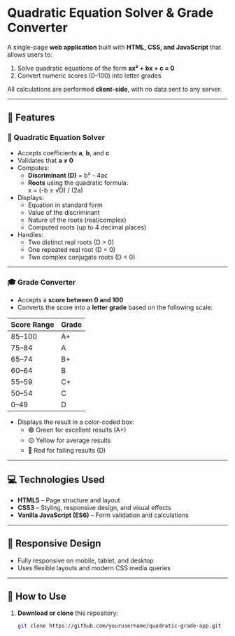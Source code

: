 # Quadratic Equation Solver & Grade Converter

A single-page **web application** built with **HTML, CSS, and JavaScript** that allows users to:
1. Solve quadratic equations of the form **ax² + bx + c = 0**
2. Convert numeric scores (0–100) into letter grades

All calculations are performed **client-side**, with no data sent to any server.

---

## 📘 Features

### 🧮 Quadratic Equation Solver
- Accepts coefficients **a**, **b**, and **c**
- Validates that **a ≠ 0**
- Computes:
  - **Discriminant (D)** = b² - 4ac  
  - **Roots** using the quadratic formula:  
    x = (-b ± √D) / (2a)
- Displays:
  - Equation in standard form
  - Value of the discriminant
  - Nature of the roots (real/complex)
  - Computed roots (up to 4 decimal places)
- Handles:
  - Two distinct real roots (D > 0)
  - One repeated real root (D = 0)
  - Two complex conjugate roots (D < 0)

---

### 🎓 Grade Converter
- Accepts a **score between 0 and 100**
- Converts the score into a **letter grade** based on the following scale:

| Score Range | Grade |
|--------------|--------|
| 85–100       | A+     |
| 75–84        | A      |
| 65–74        | B+     |
| 60–64        | B      |
| 55–59        | C+     |
| 50–54        | C      |
| 0–49         | D      |

- Displays the result in a color-coded box:
  - 🟢 Green for excellent results (A+)
  - 🟡 Yellow for average results
  - 🔴 Red for failing results (D)

---

## 💻 Technologies Used

- **HTML5** – Page structure and layout
- **CSS3** – Styling, responsive design, and visual effects
- **Vanilla JavaScript (ES6)** – Form validation and calculations

---

## 📱 Responsive Design

- Fully responsive on mobile, tablet, and desktop
- Uses flexible layouts and modern CSS media queries

---

## 🚀 How to Use

1. **Download or clone** this repository:
   ```bash
   git clone https://github.com/yourusername/quadratic-grade-app.git
